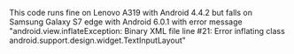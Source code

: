 This code runs fine on Lenovo A319 with Android 4.4.2 but falls on
Samsung Galaxy S7 edge with Android 6.0.1 with error message
"android.view.inflateException: Binary XML file line #21:
Error inflating class android.support.design.widget.TextInputLayout"
